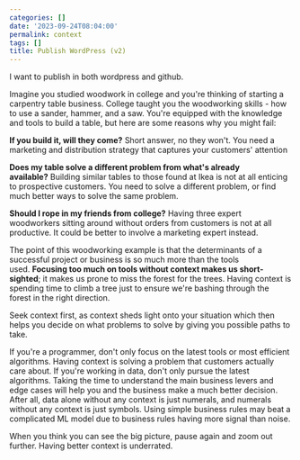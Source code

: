 ```yaml
---
categories: []
date: '2023-09-24T08:04:00'
permalink: context
tags: []
title: Publish WordPress (v2)
---
```


I want to publish in both wordpress and github.<br />

Imagine you studied woodwork in college and you're thinking of starting a carpentry table business. College taught you the woodworking skills - how to use a sander, hammer, and a saw. You're equipped with the knowledge and tools to build a table, but here are some reasons why you might fail:<br />

<b>If you build it, will they come?</b> Short answer, no they won't. You need a marketing and distribution strategy that captures your customers' attention<br />

<b>Does my table solve a different problem from what's already available?</b> Building similar tables to those found at Ikea is not at all enticing to prospective customers. You need to solve a different problem, or find much better ways to solve the same problem.<br />

<b>Should I rope in my friends from college?</b> Having three expert woodworkers sitting around without orders from customers is not at all productive. It could be better to involve a marketing expert instead.<br />

The point of this woodworking example is that the determinants of a successful project or business is so much more than the tools used. <b>Focusing too much on tools without context makes us short-sighted</b>; it makes us prone to miss the forest for the trees. Having context is spending time to climb a tree just to ensure we're bashing through the forest in the right direction.<br />

Seek context first, as context sheds light onto your situation which then helps you decide on what problems to solve by giving you possible paths to take.<br />

If you're a programmer, don't only focus on the latest tools or most efficient algorithms. Having context is solving a problem that customers actually care about. If you're working in data, don't only pursue the latest algorithms. Taking the time to understand the main business levers and edge cases will help you and the business make a much better decision. After all, data alone without any context is just numerals, and numerals without any context is just symbols. Using simple business rules may beat a complicated ML model due to business rules having more signal than noise.<br />

When you think you can see the big picture, pause again and zoom out further. Having better context is underrated.<br />